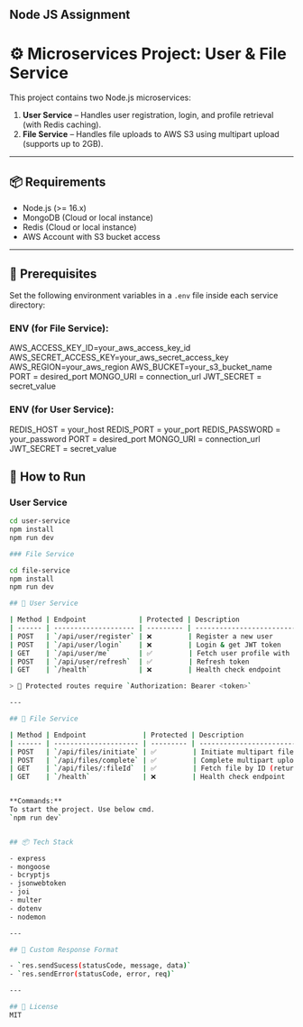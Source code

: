 ## Node JS Assignment

# ⚙️ Microservices Project: User & File Service

This project contains two Node.js microservices:

1. **User Service** – Handles user registration, login, and profile retrieval (with Redis caching).
2. **File Service** – Handles file uploads to AWS S3 using multipart upload (supports up to 2GB). 

---

## 📦 Requirements

- Node.js (>= 16.x)
- MongoDB (Cloud or local instance)
- Redis (Cloud or local instance)
- AWS Account with S3 bucket access

---

## 🔧 Prerequisites

Set the following environment variables in a `.env` file inside each service directory:

### ENV (for File Service):

AWS_ACCESS_KEY_ID=your_aws_access_key_id
AWS_SECRET_ACCESS_KEY=your_aws_secret_access_key
AWS_REGION=your_aws_region
AWS_BUCKET=your_s3_bucket_name
PORT = desired_port
MONGO_URI = connection_url
JWT_SECRET = secret_value


### ENV (for User Service):

REDIS_HOST = your_host
REDIS_PORT = your_port
REDIS_PASSWORD = your_password
PORT = desired_port
MONGO_URI = connection_url
JWT_SECRET = secret_value

## 🚀 How to Run

### User Service

```bash
cd user-service
npm install
npm run dev 

### File Service

cd file-service
npm install
npm run dev 

## 🧪 User Service

| Method | Endpoint             | Protected | Description                     |
| ------ | -------------------- | --------- | ------------------------------- |
| POST   | `/api/user/register` | ❌         | Register a new user             |
| POST   | `/api/user/login`    | ❌         | Login & get JWT token           |
| GET    | `/api/user/me`       | ✅         | Fetch user profile with caching |
| POST   | `/api/user/refresh`  | ✅         | Refresh token                   |
| GET    | `/health`            | ❌         | Health check endpoint           |

> 🔐 Protected routes require `Authorization: Bearer <token>`

---

## 🧪 File Service

| Method | Endpoint              | Protected | Description                              |
| ------ | --------------------- | --------- | ---------------------------------------- |
| POST   | `/api/files/initiate` | ✅         | Initiate multipart file upload           |
| POST   | `/api/files/complete` | ✅         | Complete multipart upload                |
| GET    | `/api/files/:fileId`  | ✅         | Fetch file by ID (returns presigned URL) |
| GET    | `/health`             | ❌         | Health check endpoint                    |


**Commands:**
To start the project. Use below cmd.
`npm run dev`


## 📦 Tech Stack

- express
- mongoose
- bcryptjs
- jsonwebtoken
- joi
- multer
- dotenv
- nodemon

---

## 🧼 Custom Response Format

- `res.sendSucess(statusCode, message, data)`
- `res.sendError(statusCode, error, req)`

---

## 📜 License
MIT
